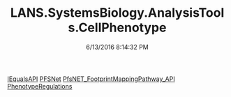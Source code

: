 ﻿---
title: LANS.SystemsBiology.AnalysisTools.CellPhenotype
date: 6/13/2016 8:14:32 PM
---

[IEqualsAPI](T-LANS.SystemsBiology.AnalysisTools.CellPhenotype.IEqualsAPI.html)
[PFSNet](T-LANS.SystemsBiology.AnalysisTools.CellPhenotype.PFSNet.html)
[PfsNET_FootprintMappingPathway_API](T-LANS.SystemsBiology.AnalysisTools.CellPhenotype.PfsNET_FootprintMappingPathway_API.html)
[PhenotypeRegulations](T-LANS.SystemsBiology.AnalysisTools.CellPhenotype.PhenotypeRegulations.html)

